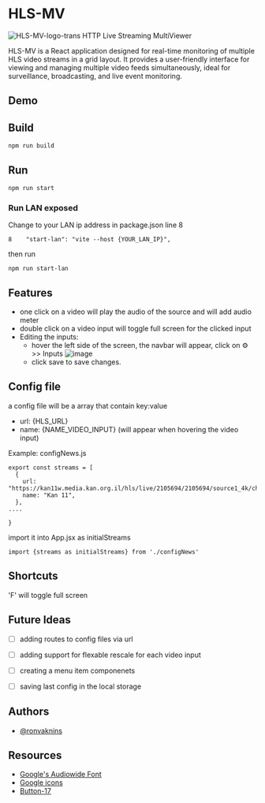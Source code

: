 # HLS-MV
![HLS-MV-logo-trans](https://github.com/user-attachments/assets/5be267d8-b1fe-4179-a3b4-2c550e60f2b3 )
HTTP Live Streaming MultiViewer




HLS-MV is a React application designed for real-time monitoring of multiple HLS video streams in a grid layout. It provides a user-friendly interface for viewing and managing multiple video feeds simultaneously, ideal for surveillance, broadcasting, and live event monitoring.

## Demo

## Build
```
npm run build
```
## Run

```
npm run start
```
### Run LAN exposed

Change to your LAN ip address in package.json line 8
```
8    "start-lan": "vite --host {YOUR_LAN_IP}",
```

then run
```
npm run start-lan
```

## Features

- one click on a video will play the audio of the source and will add audio meter
- double click on a video input will toggle full screen for the clicked input
- Editing the inputs:
    - hover the left side of the screen, the navbar will appear, click on  ⚙ >> Inputs
    ![image](https://github.com/user-attachments/assets/8d75f7b0-0509-48be-8477-67184e33a704)
    - click save to save changes.
## Config file
a config file will be a array that contain key:value 
- url: {HLS_URL}
- name: {NAME_VIDEO_INPUT} (will appear when hovering the video input)

Example: configNews.js
```
export const streams = [
  {
    url: "https://kan11w.media.kan.org.il/hls/live/2105694/2105694/source1_4k/chunklist.m3u8",
    name: "Kan 11",
  },
....

}

```
import it into App.jsx as initialStreams
```
import {streams as initialStreams} from './configNews'
```
## Shortcuts
'F' will toggle full screen 
## Future Ideas
- [ ]  adding routes to config files via url
- [ ]  adding support for flexable rescale for each video input
- [ ]  creating a menu item componenets
- [ ]  saving last config in the local storage


## Authors

- [@ronvaknins](https://www.github.com/ronvaknins)

## Resources
- [Google's Audiowide Font](https://fonts.googleapis.com/css?family=Audiowide)
- [Google icons](https://fonts.google.com/icons)
- [Button-17](https://getcssscan.com/css-buttons-examples)
